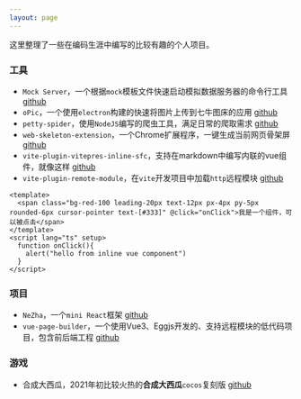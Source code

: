 ```yaml
---
layout: page
---
```


这里整理了一些在编码生涯中编写的比较有趣的个人项目。

### 工具

* `Mock Server`，一个根据`mock`模板文件快速启动模拟数据服务器的命令行工具 [github](https://github.com/tangxiangmin/mock-server#readme)
* `oPic`，一个使用`electron`构建的快速将图片上传到七牛图床的应用 [github](https://github.com/tangxiangmin/oPic)
* `petty-spider`，使用`NodeJS`编写的爬虫工具，满足日常的爬取需求 [github](https://github.com/tangxiangmin/petty-spider)
* `web-skeleton-extension`，一个Chrome扩展程序，一键生成当前网页骨架屏 [github](https://github.com/tangxiangmin/web-skeleton-extension)
* `vite-plugin-vitepres-inline-sfc`，支持在markdown中编写内联的vue组件，就像这样 <Demo/> [github](https://github.com/tangxiangmin/vite-plugin-vitepres-inline-sfc)
* `vite-plugin-remote-module`，在`vite`开发项目中加载`http`远程模块 [github](https://github.com/tangxiangmin/vite-plugin-remote-module)

```vue {"component":true, "name":"Demo","lazy":true}
<template>
  <span class="bg-red-100 leading-20px text-12px px-4px py-5px rounded-6px cursor-pointer text-[#333]" @click="onClick">我是一个组件，可以被点击</span>
</template>
<script lang="ts" setup>
  function onClick(){
    alert("hello from inline vue component")
  }
</script>
```

### 项目

* `NeZha`，一个`mini React`框架 [github](https://github.com/tangxiangmin/NeZha)
* `vue-page-builder`，一个使用Vue3、Eggjs开发的、支持远程模块的低代码项目，包含前后端工程 [github](https://github.com/tangxiangmin/vue-page-builder)

### 游戏
* 合成大西瓜，2021年初比较火热的**合成大西瓜**`cocos`复刻版 [github](https://github.com/tangxiangmin/cocos-big-watermelon)
